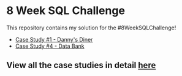 # 8 Week SQL Challenge
This repository contains my solution for the #8WeekSQLChallenge!
* [Case Study #1 - Danny's Diner](https://github.com/tony1523/SQL/tree/main/8_Week%20_SQL_Challenge/Case%20Study%20%231%20-%20Danny's%20Diner)
* [Case Study #4 - Data Bank](https://github.com/tony1523/SQL/tree/main/8_Week%20_SQL_Challenge/Case%20Study%20%234%20-%20Data%20Bank)
## View all the case studies in detail [here](https://8weeksqlchallenge.com/)





